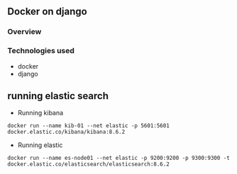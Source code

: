 
## Docker on django

### Overview

### Technologies used
- docker
- django


## running elastic search

- Running kibana
```
docker run --name kib-01 --net elastic -p 5601:5601 docker.elastic.co/kibana/kibana:8.6.2
```

- Running elastic 
```
docker run --name es-node01 --net elastic -p 9200:9200 -p 9300:9300 -t docker.elastic.co/elasticsearch/elasticsearch:8.6.2
```